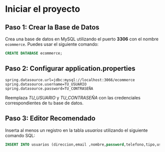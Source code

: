 # Iniciar el proyecto

## Paso 1: Crear la Base de Datos

Crea una base de datos en MySQL utilizando el puerto **3306** con el nombre `ecommerce`. Puedes usar el siguiente comando:

```sql
CREATE DATABASE ecommerce;
```
## Paso 2: Configurar application.properties

```properties
spring.datasource.url=jdbc:mysql://localhost:3066/ecommerce
spring.datasource.username=TU_USUARIO
spring.datasource.password=TU_CONTRASEÑA
```
Reemplaza *TU_USUARIO* y *TU_CONTRASEÑA* con las credenciales correspondientes de tu base de datos.

## Paso 3: Editor Recomendado
Inserta al menos un registro en la tabla *usuarios* utilizando el siguiente comando SQL:
```sql
INSERT INTO usuarios (direccion,email ,nombre,password,telefono,tipo,username) values ("admin","admin","admin","adminadmin123","admin","admin","admin");
```
